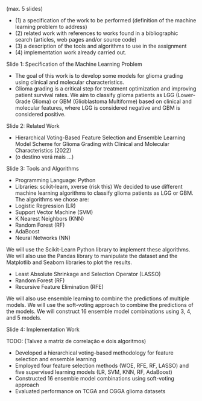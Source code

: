(max. 5 slides)
- (1) a specification of the work to be performed (definition of the machine learning problem to address)
- (2) related work with references to works found in a bibliographic search (articles, web pages and/or source code)
- (3) a description of the tools and algorithms to use in the assignment
- (4) implementation work already carried out.

Slide 1: Specification of the Machine Learning Problem
- The goal of this work is to develop some models for glioma grading using clinical and molecular characteristics.
- Glioma grading is a critical step for treatment optimization and improving patient survival rates.
We aim to classify glioma patients as LGG (Lower-Grade Glioma) or GBM (Glioblastoma Multiforme) based on clinical and molecular features, where LGG is considered negative and GBM is considered positive.

Slide 2: Related Work
- Hierarchical Voting-Based Feature Selection and Ensemble Learning Model Scheme for Glioma Grading with Clinical and Molecular Characteristics (2022)
- (o destino verá mais ...)

Slide 3: Tools and Algorithms
- Programming Language: Python
- Libraries: scikit-learn, xverse (risk this)
We decided to use different machine learning algorithms to classify glioma patients as LGG or GBM. The algorithms we chose are:
- Logistic Regression (LR)
- Support Vector Machine (SVM)
- K Nearest Neighbors (KNN)
- Random Forest (RF)
- AdaBoost
- Neural Networks (NN)

We will use the Scikit-Learn Python library to implement these algorithms. We will also use the Pandas library to manipulate the dataset and the Matplotlib and Seaborn libraries to plot the results.

  - Least Absolute Shrinkage and Selection Operator (LASSO)
  - Random Forest (RF)
  - Recursive Feature Elimination (RFE)
  
We will also use ensemble learning to combine the predictions of multiple models. We will use the soft-voting approach to combine the predictions of the models. We will construct 16 ensemble model combinations using 3, 4, and 5 models.

Slide 4: Implementation Work

TODO: (Talvez a matriz de correlação e dois algoritmos)

- Developed a hierarchical voting-based methodology for feature selection and ensemble learning
- Employed four feature selection methods (WOE, RFE, RF, LASSO) and five supervised learning models (LR, SVM, KNN, RF, AdaBoost)
- Constructed 16 ensemble model combinations using soft-voting approach
- Evaluated performance on TCGA and CGGA glioma datasets
